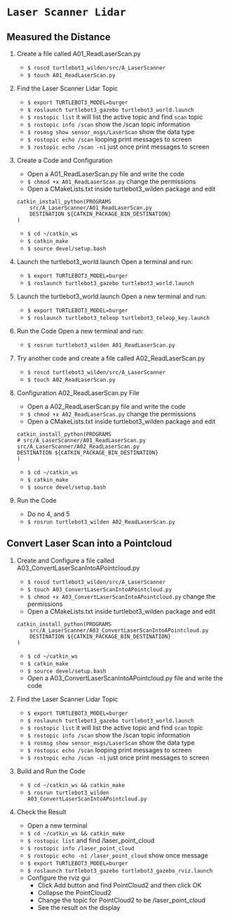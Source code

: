 # `Laser Scanner Lidar`

## Measured the Distance

1. Create a file called A01_ReadLaserScan.py

   - `$ roscd turtlebot3_wilden/src/A_LaserScanner`
   - `$ touch A01_ReadLaserScan.py`

2. Find the Laser Scanner Lidar Topic

   - `$ export TURTLEBOT3_MODEL=burger`
   - `$ roslaunch turtlebot3_gazebo turtlebot3_world.launch`
   - `$ rostopic list` it will list the active topic and find `scan` topic
   - `$ rostopic info /scan` show the /scan topic information
   - `$ rosmsg show sensor_msgs/LaserScan` show the data type
   - `$ rostopic echo /scan` looping print messages to screen
   - `$ rostopic echo /scan -n1` just once print messages to screen

3. Create a Code and Configuration

   - Open a A01_ReadLaserScan.py file and write the code
   - `$ chmod +x A01_ReadLaserScan.py` change the permissions
   - Open a CMakeLists.txt inside turtlebot3_wilden package and edit

   ```
   catkin_install_python(PROGRAMS
       src/A_LaserScanner/A01_ReadLaserScan.py
       DESTINATION ${CATKIN_PACKAGE_BIN_DESTINATION}
   )
   ```

   - `$ cd ~/catkin_ws`
   - `$ catkin_make`
   - `$ source devel/setup.bash`

4. Launch the turtlebot3_world.launch
   Open a terminal and run:

   - `$ export TURTLEBOT3_MODEL=burger`
   - `$ roslaunch turtlebot3_gazebo turtlebot3_world.launch`

5. Launch the turtlebot3_world.launch
   Open a new terminal and run:

   - `$ export TURTLEBOT3_MODEL=burger`
   - `$ roslaunch turtlebot3_teleop turtlebot3_teleop_key.launch`

6. Run the Code
   Open a new terminal and run:

   - `$ rosrun turtlebot3_wilden A01_ReadLaserScan.py`

7. Try another code and create a file called A02_ReadLaserScan.py

   - `$ roscd turtlebot3_wilden/src/A_LaserScanner`
   - `$ touch A02_ReadLaserScan.py`

8. Configuration A02_ReadLaserScan.py File

   - Open a A02_ReadLaserScan.py file and write the code
   - `$ chmod +x A02_ReadLaserScan.py` change the permissions
   - Open a CMakeLists.txt inside turtlebot3_wilden package and edit

   ```
   catkin_install_python(PROGRAMS
   # src/A_LaserScanner/A01_ReadLaserScan.py
   src/A_LaserScanner/A02_ReadLaserScan.py
   DESTINATION ${CATKIN_PACKAGE_BIN_DESTINATION}
   )
   ```

   - `$ cd ~/catkin_ws`
   - `$ catkin_make`
   - `$ source devel/setup.bash`

9. Run the Code

   - Do no 4, and 5
   - `$ rosrun turtlebot3_wilden A02_ReadLaserScan.py`

## Convert Laser Scan into a Pointcloud

1. Create and Configure a file called A03_ConvertLaserScanIntoAPointcloud.py

   - `$ roscd turtlebot3_wilden/src/A_LaserScanner`
   - `$ touch A03_ConvertLaserScanIntoAPointcloud.py`
   - `$ chmod +x A03_ConvertLaserScanIntoAPointcloud.py` change the permissions
   - Open a CMakeLists.txt inside turtlebot3_wilden package and edit

   ```
   catkin_install_python(PROGRAMS
       src/A_LaserScanner/A03_ConvertLaserScanIntoAPointcloud.py
       DESTINATION ${CATKIN_PACKAGE_BIN_DESTINATION}
   )
   ```

   - `$ cd ~/catkin_ws`
   - `$ catkin_make`
   - `$ source devel/setup.bash`
   - Open a A03_ConvertLaserScanIntoAPointcloud.py file and write the code

2. Find the Laser Scanner Lidar Topic

   - `$ export TURTLEBOT3_MODEL=burger`
   - `$ roslaunch turtlebot3_gazebo turtlebot3_world.launch`
   - `$ rostopic list` it will list the active topic and find `scan` topic
   - `$ rostopic info /scan` show the /scan topic information
   - `$ rosmsg show sensor_msgs/LaserScan` show the data type
   - `$ rostopic echo /scan` looping print messages to screen
   - `$ rostopic echo /scan -n1` just once print messages to screen

3. Build and Run the Code

   - `$ cd ~/catkin_ws && catkin_make`
   - `$ rosrun turtlebot3_wilden A03_ConvertLaserScanIntoAPointcloud.py`

4. Check the Result
   - Open a new terminal
   - `$ cd ~/catkin_ws && catkin_make`
   - `$ rostopic list` and find /laser_point_cloud
   - `$ rostopic info /laser_point_cloud`
   - `$ rostopic echo -n1 /laser_point_cloud` show once message
   - `$ export TURTLEBOT3_MODEL=burger`
   - `$ roslaunch turtlebot3_gazebo turtlebot3_gazebo_rviz.launch`
   - Configure the rviz gui
     - Click Add button and find PointCloud2 and then click OK
     - Collapse the PointCloud2
     - Change the topic for PointCloud2 to be /laser_point_cloud
     - See the result on the display
